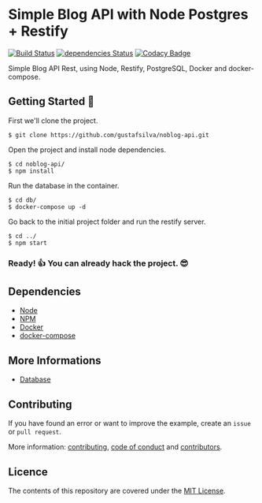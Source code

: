 # Simple Blog API with Node Postgres + Restify 
[![Build Status](https://travis-ci.org/gustafsilva/noblog-api.svg?branch=master)](https://travis-ci.org/gustafsilva/noblog-api)
[![dependencies Status](https://david-dm.org/gustafsilva/noblog-api/status.svg)](https://david-dm.org/gustafsilva/noblog-api)
[![Codacy Badge](https://api.codacy.com/project/badge/Grade/ed7443a1b3f34bdd938de6524f7b69b9)](https://app.codacy.com/app/gustafsilva/noblog-api?utm_source=github.com&utm_medium=referral&utm_content=gustafsilva/noblog-api&utm_campaign=Badge_Grade_Dashboard)


Simple Blog API Rest, using Node, Restify, PostgreSQL, Docker and docker-compose.

## Getting Started :rocket:
First we'll clone the project.
```shell
$ git clone https://github.com/gustafsilva/noblog-api.git
```

Open the project and install node dependencies.
```shell
$ cd noblog-api/
$ npm install
```

Run the database in the container.
```shell
$ cd db/
$ docker-compose up -d
```

Go back to the initial project folder and run the restify server.
```shell
$ cd ../
$ npm start
```

### Ready! :+1: You can already hack the project. :sunglasses:

## Dependencies
* [Node](https://nodejs.org/)
* [NPM](https://www.npmjs.com/)
* [Docker](https://www.docker.com/)
* [docker-compose](https://docs.docker.com/compose/)

## More Informations
* [Database](./docs/database/DATABASE.md)

## Contributing
If you have found an error or want to improve the example, create an `issue` or `pull request`.

More information: [contributing](.github/CONTRIBUTING.md), [code of conduct](.github/CODE_OF_CONDUCT.md) and [contributors](.github/CONTRIBUTORS.md).

## Licence
The contents of this repository are covered under the [MIT License](https://github.com/gustafsilva/noblog-api/blob/master/LICENSE).